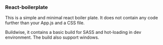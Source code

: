 ### React-boilerplate

This is a simple and minimal react boiler plate.
It does not contain any code further than your App.js and a CSS file.

Buildwise, it contains a basic build for SASS and hot-loading in dev environment.
The build also support windows.
